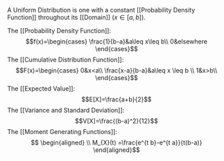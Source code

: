 A Uniform Distribution is one with a constant [[Probability Density Function]] throughout its [[Domain]] ($x\in[a,b]$). 

The [[Probability Density Function]]:
$$f(x)=\begin{cases}
 \frac{1}{b-a}&a\leq x\leq b\\
 0&elsewhere
 \end{cases}$$
The [[Cumulative Distribution Function]]:
$$F(x)=\begin{cases} 
0&x<a\\
\frac{x-a}{b-a}&a\leq x \leq b \\
 1&x>b\\
 \end{cases}$$
The [[Expected Value]]:
$$E[X]=\frac{a+b}{2}$$
The [[Variance and Standard Deviation]]:
$$V[X]=\frac{(b-a)^2}{12}$$
The [[Moment Generating Functions]]:
 $$ \begin{aligned}
 \\
M_{X}(t) =\frac{e^{t b}-e^{t a}}{t(b-a)} 
\end{aligned}$$
